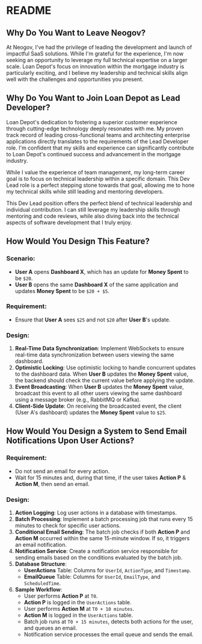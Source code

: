 # README

## Why Do You Want to Leave Neogov?

At Neogov, I've had the privilege of leading the development and launch of impactful SaaS solutions. While I'm grateful for the experience, I'm now seeking an opportunity to leverage my full technical expertise on a larger scale. Loan Depot's focus on innovation within the mortgage industry is particularly exciting, and I believe my leadership and technical skills align well with the challenges and opportunities you present.

## Why Do You Want to Join Loan Depot as Lead Developer?

Loan Depot's dedication to fostering a superior customer experience through cutting-edge technology deeply resonates with me. My proven track record of leading cross-functional teams and architecting enterprise applications directly translates to the requirements of the Lead Developer role. I'm confident that my skills and experience can significantly contribute to Loan Depot's continued success and advancement in the mortgage industry.

While I value the experience of team management, my long-term career goal is to focus on technical leadership within a specific domain. This Dev Lead role is a perfect stepping stone towards that goal, allowing me to hone my technical skills while still leading and mentoring developers.

This Dev Lead position offers the perfect blend of technical leadership and individual contribution. I can still leverage my leadership skills through mentoring and code reviews, while also diving back into the technical aspects of software development that I truly enjoy.

## How Would You Design This Feature?

### Scenario:
- **User A** opens **Dashboard X**, which has an update for **Money Spent** to be `$20`.
- **User B** opens the same **Dashboard X** of the same application and updates **Money Spent** to be `$20 + $5`.

### Requirement:
- Ensure that **User A** sees `$25` and not `$20` after **User B**'s update.

### Design:
1. **Real-Time Data Synchronization**: Implement WebSockets to ensure real-time data synchronization between users viewing the same dashboard.
2. **Optimistic Locking**: Use optimistic locking to handle concurrent updates to the dashboard data. When **User B** updates the **Money Spent** value, the backend should check the current value before applying the update.
3. **Event Broadcasting**: When **User B** updates the **Money Spent** value, broadcast this event to all other users viewing the same dashboard using a message broker (e.g., RabbitMQ or Kafka).
4. **Client-Side Update**: On receiving the broadcasted event, the client (User A's dashboard) updates the **Money Spent** value to `$25`.

## How Would You Design a System to Send Email Notifications Upon User Actions?

### Requirement:
- Do not send an email for every action.
- Wait for 15 minutes and, during that time, if the user takes **Action P** & **Action M**, then send an email.

### Design:
1. **Action Logging**: Log user actions in a database with timestamps.
2. **Batch Processing**: Implement a batch processing job that runs every 15 minutes to check for specific user actions.
3. **Conditional Email Sending**: The batch job checks if both **Action P** and **Action M** occurred within the same 15-minute window. If so, it triggers an email notification.
4. **Notification Service**: Create a notification service responsible for sending emails based on the conditions evaluated by the batch job.
5. **Database Structure**: 
    - **UserActions** Table: Columns for `UserId`, `ActionType`, and `Timestamp`.
    - **EmailQueue** Table: Columns for `UserId`, `EmailType`, and `ScheduledTime`.
6. **Sample Workflow**:
    - User performs **Action P** at `T0`.
    - **Action P** is logged in the `UserActions` table.
    - User performs **Action M** at `T0 + 10 minutes`.
    - **Action M** is logged in the `UserActions` table.
    - Batch job runs at `T0 + 15 minutes`, detects both actions for the user, and queues an email.
    - Notification service processes the email queue and sends the email.

